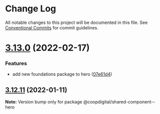 # Change Log

All notable changes to this project will be documented in this file.
See [Conventional Commits](https://conventionalcommits.org) for commit guidelines.

# [3.13.0](https://github.com/coopdigital/coop-frontend/compare/@coopdigital/shared-component--hero@3.12.11...@coopdigital/shared-component--hero@3.13.0) (2022-02-17)


### Features

* add new foundations package to hero ([07e61d4](https://github.com/coopdigital/coop-frontend/commit/07e61d4652f18d1fa41e782ba1abf84c58250fda))





## [3.12.11](https://github.com/coopdigital/coop-frontend/compare/@coopdigital/shared-component--hero@3.12.10...@coopdigital/shared-component--hero@3.12.11) (2022-01-11)

**Note:** Version bump only for package @coopdigital/shared-component--hero
